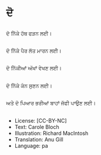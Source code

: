 # ਦੋ

##
ਦੋ ਨਿੱਕੇ ਹੱਥ ਫੜਨ ਲਈ।

##


##
ਦੋ ਨਿੱਕੇ ਪੈਰ ਲੱਤ ਮਾਰਨ ਲਈ।

##


##
ਦੋ ਨਿੱਕੀਆਂ ਅੱਖਾਂ ਵੇਖਣ ਲਈ।

##


##
ਦੋ ਨਿੱਕੇ ਕੰਨ ਸੁਣਨ ਲਈ।

##


##
ਅਤੇ ਦੋ ਪਿਆਰ ਭਰੀਆਂ ਬਾਹਾਂ ਜੱਫੀ ਪਾਉਣ ਲਈ।

##


##
* License: [CC-BY-NC]
* Text: Carole Bloch
* Illustration: Richard MacIntosh
* Translation: Anu Gill
* Language: pa
